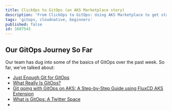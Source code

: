 ```yaml
---
title: ClickOps to GitOps (an AKS Marketplace story)
description: 'From ClickOps to GitOps: Using AKS Marketplace to get started with ArgoCD'
tags: 'gitops, cloudnative, beginners'
published: false
id: 1607543
---
```


## Our GitOps Journey So Far

Our team has dug into some of the basics of GitOps over the past week. So far, we've talked about:

- [Just Enough Git for GitOps](https://aka.ms/cloudnative/JustEnoughGit)
- [What Really Is GitOps?](https://aka.ms/cloudnative/WhatReallyIsGitOps)
- [Git going with GitOps on AKS: A Step-by-Step Guide using FluxCD AKS Extension](https://aka.ms/cloudnative/GitGoingWithGitOps)
- [What is GitOps: A Twitter Space ](https://twitter.com/joshduffney/status/1704922340751032647)
- []()
